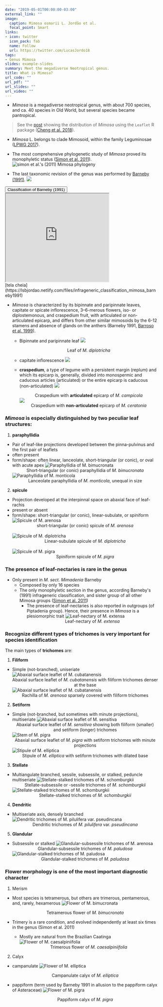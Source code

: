 ```yaml
---
date: "2019-05-01T00:00:00-03:00"
external_link: ""
image:
  caption: Mimosa osmarii L. Jordão et al.
  focal_point: Smart
links:
- icon: twitter
  icon_pack: fab
  name: Follow
  url: https://twitter.com/LucasJordo18
tags:
- Genus Mimosa
slides: example-slides
summary: Meet the megadiverse Neotropical genus.
title: What is Mimosa?
url_code: ""
url_pdf: ""
url_slides: ""
url_video: ""
---
```



- *Mimosa* is a megadiverse neotropical genus, with about 700 species, and ca. 40 species in Old World, but several species became pantropical.  

> See the [post](https://lsbjordao.netlify.com/post/crie-mapas-com-o-pacote-leaflet-do-r-usando-dados-do-gbif-maps-api/) showing the distribution of *Mimosa* using the `Leaflet` R package ([Cheng et al. 2018](https://cran.r-project.org/web/packages/leaflet/leaflet.pdf)).   

- *Mimosa* L. belongs to clade Mimosoid, within the family Leguminosae ([LPWG 2017](https://onlinelibrary.wiley.com/doi/abs/10.12705/661.3)).  

- The most comprehensive phylogenetic study of *Mimosa* proved its monophyletic status ([Simon et al. 2011](https://bsapubs.onlinelibrary.wiley.com/doi/full/10.3732/ajb.1000520)).   
![simon et al.'s (2011) Mimosa phylogeny](https://lsbjordao.netlify.com/img/what-is-mimosa/M_phylogeny_Simon2011_adapt.png)

- The last taxonomic revision of the genus was performed by [Barneby (1991)](http://antbase.org/ants/publications/nybg/Mimosa%20NY-Botanical_gardens_Vol.%2065%20-%20Copy.pdf).
![](https://lsbjordao.netlify.com/img/what-is-mimosa/sensitivae_censitae.png)
<head>
  <meta name="viewport" content="width=device-width, initial-scale=1">
  <link rel="stylesheet" href="https://maxcdn.bootstrapcdn.com/bootstrap/3.4.0/css/bootstrap.min.css">
  <script src="https://ajax.googleapis.com/ajax/libs/jquery/3.4.0/jquery.min.js"></script>
  <script src="https://maxcdn.bootstrapcdn.com/bootstrap/3.4.0/js/bootstrap.min.js"></script>
</head>
<div class="container">
  <button type="button" class="btn btn-info" data-toggle="collapse" data-target="#demo">Classification of Barneby (1991)</button>
  <div id="demo" class="collapse">
    <iframe src="https://lsbjordao.netlify.com/files/infrageneric_classification_mimosa_barneby1991" width="340" height="290x"></iframe>
  </div>
[tela cheia](https://lsbjordao.netlify.com/files/infrageneric_classification_mimosa_barneby1991)
</div>

- *Mimosa* is characterized by its bipinnate and paripinnate leaves, capitate or spicate inflorescence, 3–6-merous flowers, iso- or diplostemonous, and craspedium fruit, with articulated or non-articulated epicarp, and differs from other similar mimosoids by the 6-12 stamens and  absence of glands on the anthers (Barneby 1991, [Barroso et al. 1999](https://www.google.com.br/url?sa=t&rct=j&q=&esrc=s&source=web&cd=9&cad=rja&uact=8&ved=2ahUKEwjMwqH9q43iAhWXGrkGHXW-AhIQFjAIegQICRAB&url=http%3A%2F%2Fwww.scielo.br%2Fscielo.php%3Fscript%3Dsci_nlinks%26ref%3D000094%26pid%3DS0101-3122200800020001800001%26lng%3Dpt&usg=AOvVaw3LSkJeELCWqgqe7bpP5Bx6)).
  + Bipinnate and paripinnate leaf ![](https://lsbjordao.netlify.com/img/what-is-mimosa/Mimosa_leaf.png) <center> Leaf of *M. diplotricha* </center>
  
  + capitate inflorescence ![](https://lsbjordao.netlify.com/img/what-is-mimosa/Mimosa_flower.png)
  
  + **craspedium**, a type of legume with a persistent margin (replum) and which its epicarp is, generally, divided into monospermic and caducous articles (articulated) or the entire epicarp is caducous (non-articulated) ![](https://lsbjordao.netlify.com/img/what-is-mimosa/Mimosa_fruit.png) <center> Craspedium with **articulated** epicarp of *M. campicola* </center>
![](https://lsbjordao.netlify.com/img/what-is-mimosa/M_ceratonia_fruit.png) <center> Craspedium with **non-articulated** epicarp of *M. ceratonia* </center>

### *Mimosa* is especially distinguished by two peculiar leaf structures:  

1. **paraphyllidia**
  + Pair of leaf-like projections developed between the pinna-pulvinus and the first pair of leaflets
  + often present
  + form/shape: often  linear, lanceolate, short-triangular (or conic), or oval with acute apex
![Paraphyllidia of M. bimucronata](https://lsbjordao.netlify.com/img/what-is-mimosa/M_bimucronata_paraphyllidia.png "Paraphyllidia of M. bimucronata")  <center> Short-triangular (or conic) paraphyllidia of *M. bimucronata* </center>
![Paraphyllidia of M. monticola](https://lsbjordao.netlify.com/img/what-is-mimosa/M_monticola_paraphyllidia.png "Paraphyllidia of M. monticola")  <center> Lanceolate paraphyllidia of *M. monticola*, unequal in size </center>

2. **spicule**  
  + Projection developed at the interpinnal space on abaxial face of  leaf-rachis
  + present or absent
  + form/shape: short-triangular (or conic), linear-subulate, or spiniform
![Spicule of M. arenosa](https://lsbjordao.netlify.com/img/what-is-mimosa/M_arenosa_spicule.png "Spicule of M. arenosa") <center> short-triangular (or conic) spicule of *M. arenosa* </center>  
![Spicule of M. diplotricha](https://lsbjordao.netlify.com/img/what-is-mimosa/M_diplotricha_spicule.png "Spicule of M. diplotricha") <center> Linear-subulate spicule of *M. diplotricha* </center>  
![Spicule of M. pigra](https://lsbjordao.netlify.com/img/what-is-mimosa/M_pigra_spicule.png "Spicule of M. pigra") <center> Spiniform spicule of *M. pigra* </center>  

### The presence of leaf-nectaries is rare in the genus  
- Only present in *M. sect. Mimadenia* Barneby
  + Composed by only 16 species
  + The only monophyletic section in the genus, according Barneby's (1991) infrageneric classification, and sister group of all other Mimosa groups ([Simon et al. 2011](https://bsapubs.onlinelibrary.wiley.com/doi/full/10.3732/ajb.1000520))
    + The presence of leaf-nectaries is also reported in outgroups (of Piptadenia group). Hence, their presence in *Mimosa* is a plesiomorphic trait ![Leaf-nectary of M. extensa](https://lsbjordao.netlify.com/img/what-is-mimosa/M_extensa_leaf-nectary.png "Leaf-nectary of M. extensa") <center> Leaf-nectary of *M. extensa* </center>  

### Recognize different types of trichomes is very important for species identification

The main types of **trichomes** are:

1. **Filiform**
  + Simple (not-branched), uniseriate
![](https://lsbjordao.netlify.com/img/what-is-mimosa/M_cubatanensis_filiform.png "Abaxial surface leaflet of M. cubatanensis") <center> Abaxial surface leaflet  of *M. cubatanensis* with filiform trichomes denser at the base </center>
![](https://lsbjordao.netlify.com/img/what-is-mimosa/M_arenosa_filiform.png "Abaxial surface leaflet of M. cubatanensis") <center> Rachilla of *M. arenosa* sparsely covered with filiform trichomes </center>  

2. **Setiform**
  + Simple (not-branched, but sometimes with minute projections), multiseriate
![](https://lsbjordao.netlify.com/img/what-is-mimosa/M_sensitiva_trichomes.png "Abaxial surface leaflet of M. sensitiva") <center> Abaxial surface leaflet  of *M. sensitiva* showing both filiform (smaller) and setiform (longer) trichomes </center>
![](https://lsbjordao.netlify.com/img/what-is-mimosa/M_pigra_setiform.png "Stem of M. pigra") <center> Abaxial surface leaflet  of *M. pigra* with setiform trichomes with minute projections </center>
![](https://lsbjordao.netlify.com/img/what-is-mimosa/M_elliptica_setiform.png "Stipule of M. elliptica") <center> Stipule  of *M. elliptica* with setiform trichomes with dilated base </center>

3. **Stellate**
  + Multiangulate branched, sessile, subsessile, or stalked, peduncle multiseriate
![](https://lsbjordao.netlify.com/img/what-is-mimosa/M_schomburgkii_stellate_2.png "Stellate-stalked trichomes of M. schomburgkii") <center> Stellate-subsessile or -sessile trichomes of *M. schomburgkii* </center>
![](https://lsbjordao.netlify.com/img/what-is-mimosa/M_schomburgkii_stellate.png "Stellate-stalked trichomes of M. schomburgkii") <center> Stellate-stalked trichomes of *M. schomburgkii* </center>
  
4. **Dendritic**
  + Multiseriate axis, densely branched
![](https://lsbjordao.netlify.com/img/what-is-mimosa/M_pilulifera_pseudincana_dendritic.png "Dendritic trichomes of M. pilulifera var. pseudincana") <center> Dendritic trichomes of *M. pilulifera* var. *pseudincana* </center>

5. **Glandular**
  + Subsessile or stalked
![](https://lsbjordao.netlify.com/img/what-is-mimosa/M_arenosa_glandular.png "Glandular-subsessile trichomes of M. arenosa") <center> Glandular-subsessile trichomes of *M. paludosa* </center>
![](https://lsbjordao.netlify.com/img/what-is-mimosa/M_paludosa_glandular.png "Glandular-stalked trichomes of M. paludosa") <center> Glandular-stalked trichomes of *M. paludosa* </center>

### Flower morphology is one of the most important diagnostic character

1. Merism
  + Most species is tetramerous, but others are trimerous, pentamerous, and, rarely, hexamerous
![](https://lsbjordao.netlify.com/img/what-is-mimosa/M_bimucronata_flower.png "Flower of M. bimucronata") <center> Tetramerous flower  of *M. bimucronata* </center>
  
  + Trimery is a rare condition, and evolved independently at least six times in the genus (Simon et al. 2011)
    - Mostly are natural from the Brazilian Caatinga
![](https://lsbjordao.netlify.com/img/what-is-mimosa/M_caesalpiniifolia_flower.png "Flower of M. caesalpiniifolia") <center> Trimerous flower  of *M. caesalpiniifolia* </center>

2. Calyx 
  + campanulate
![](https://lsbjordao.netlify.com/img/what-is-mimosa/M_elliptica_flower.png "Flower of M. elliptica") <center> Campanulate calyx  of *M. elliptica* </center>

  + pappiform (term used by Barneby 1991 in allusion to the pappiform calyx of Asteraceae)
![](https://lsbjordao.netlify.com/img/what-is-mimosa/M_pigra_flower.png "Flower of M. pigra") <center> Pappiform calyx  of *M. pigra* </center>
  